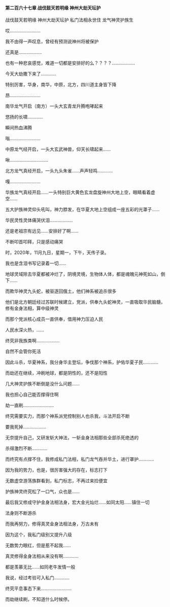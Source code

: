 #### 第二百六十七章 战伐鼓天若明缘 神州大劫天坛护

战伐鼓天若明缘
神州大劫天坛护
私门法相永世住
龙气神灵护族生

哎……………………

我不由得一声叹息，曾经有预测说神州将被保护

还真是………………

也有一种悲哀感觉，难道一切都是安排好的么？？？？………………


今天大劫撒下来了…………

特别厉害，华身，南华，中原，北方，四川道主身皆下降

昂……………………

南华龙气开启（南方）一头大玄青龙升腾咆哮起来

悠扬的长啸…………

瞬间热血沸腾

嗡……………………

中原龙气经开启，一头大玄武神兽，仰天长啸起来……

啾…………………………

北方龙气真经开启，一头九头朱雀……声声轻鸣…………


嘎……………………

华族龙气真经开启……一头特别巨大黄色玄龙盘旋神州大地上空，眼睛看着虚空……

五大护族神灵仰头吼叫，神力脖发，在华夏大地上空组成一座五彩的光罩子……

华民灵性灵体痛哭伏泪………………

还是老祖宗有远见……安排好了啊……

不断叩首叩拜，只是感动痛哭

时，2020年，11月九日，星期一，下午，天传子录。


我也是含泪书写记录着一切……

地球灵域除去华夏都被冲烂了，阴境灵境，生物体人体，都是魂魄元神死如山，倒下……

而欺华神灵九头蛇，被驱逐回俄土，他们神系被追杀很多


他们是北方朝廷经过苏联时候建立，党派，供奉九头蛇神灵，一直吸取华民脑髓，修有金身法相，算中级神灵

而那个党派核心成员一直供奉，借用神力压迫人民

人民水深火热，……

终究非我族类啊………………

自然不会管你死活

因此斗杀，华夏神系，我分身华主登坛，争伐那个神系，护佑华夏子民…………


而劫还在继续，冲刷地球，都是阴性的，还不是阳性

几大神灵护族不断倒是没什么问题……

我也担心自己能否撑得住啊

劫一直刷……………………

终究需要实力，而那个神系派党控制别人也杀我，斗法开启不断


要我死掉………………

无奈提升自己，又研发斩大神法，一斩金身法相那些全部杀死绝透的

杀得激烈不断…………


而终究有点撑不住，我修成私门法相，私门龙气吞并华土，进行罩护…………

因为我的势力，也是，很厉害强大的存在，标志打下

无数虚空游荡族群看到，私门标志，不再过来捡便宜

护族神灵终究松了一口气，众也是……

最后我又修成守护金身法相法身，宏大金光灿烂……如同太阳……镇住一切

法身则不断游杀

而我再努力，修得真灵金身法相法身，万古未有

因为这个，我私门级别又提升八级

无数势力眼红，但是惹不起我……


真灵修得金身法相从来没有啊…………

都是羡慕无比……如同老牛发情一般

我说，经过考验可入私门…………

终究平息事态下来……………………


而劫继续刷，不知道什么时候停。

